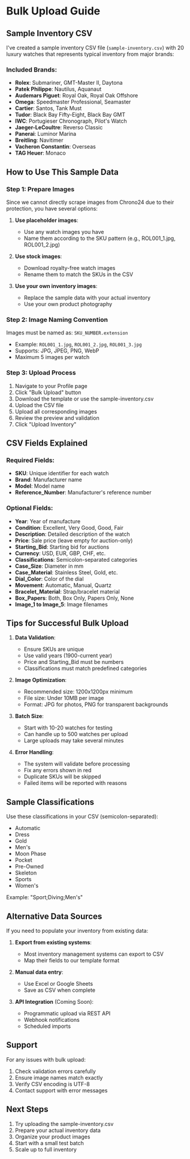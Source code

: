 # Bulk Upload Guide

## Sample Inventory CSV

I've created a sample inventory CSV file (`sample-inventory.csv`) with 20 luxury watches that represents typical inventory from major brands:

### Included Brands:
- **Rolex**: Submariner, GMT-Master II, Daytona
- **Patek Philippe**: Nautilus, Aquanaut
- **Audemars Piguet**: Royal Oak, Royal Oak Offshore
- **Omega**: Speedmaster Professional, Seamaster
- **Cartier**: Santos, Tank Must
- **Tudor**: Black Bay Fifty-Eight, Black Bay GMT
- **IWC**: Portugieser Chronograph, Pilot's Watch
- **Jaeger-LeCoultre**: Reverso Classic
- **Panerai**: Luminor Marina
- **Breitling**: Navitimer
- **Vacheron Constantin**: Overseas
- **TAG Heuer**: Monaco

## How to Use This Sample Data

### Step 1: Prepare Images
Since we cannot directly scrape images from Chrono24 due to their protection, you have several options:

1. **Use placeholder images**:
   - Use any watch images you have
   - Name them according to the SKU pattern (e.g., ROL001_1.jpg, ROL001_2.jpg)

2. **Use stock images**:
   - Download royalty-free watch images
   - Rename them to match the SKUs in the CSV

3. **Use your own inventory images**:
   - Replace the sample data with your actual inventory
   - Use your own product photography

### Step 2: Image Naming Convention
Images must be named as: `SKU_NUMBER.extension`
- Example: `ROL001_1.jpg`, `ROL001_2.jpg`, `ROL001_3.jpg`
- Supports: JPG, JPEG, PNG, WebP
- Maximum 5 images per watch

### Step 3: Upload Process
1. Navigate to your Profile page
2. Click "Bulk Upload" button
3. Download the template or use the sample-inventory.csv
4. Upload the CSV file
5. Upload all corresponding images
6. Review the preview and validation
7. Click "Upload Inventory"

## CSV Fields Explained

### Required Fields:
- **SKU**: Unique identifier for each watch
- **Brand**: Manufacturer name
- **Model**: Model name
- **Reference_Number**: Manufacturer's reference number

### Optional Fields:
- **Year**: Year of manufacture
- **Condition**: Excellent, Very Good, Good, Fair
- **Description**: Detailed description of the watch
- **Price**: Sale price (leave empty for auction-only)
- **Starting_Bid**: Starting bid for auctions
- **Currency**: USD, EUR, GBP, CHF, etc.
- **Classifications**: Semicolon-separated categories
- **Case_Size**: Diameter in mm
- **Case_Material**: Stainless Steel, Gold, etc.
- **Dial_Color**: Color of the dial
- **Movement**: Automatic, Manual, Quartz
- **Bracelet_Material**: Strap/bracelet material
- **Box_Papers**: Both, Box Only, Papers Only, None
- **Image_1 to Image_5**: Image filenames

## Tips for Successful Bulk Upload

1. **Data Validation**:
   - Ensure SKUs are unique
   - Use valid years (1900-current year)
   - Price and Starting_Bid must be numbers
   - Classifications must match predefined categories

2. **Image Optimization**:
   - Recommended size: 1200x1200px minimum
   - File size: Under 10MB per image
   - Format: JPG for photos, PNG for transparent backgrounds

3. **Batch Size**:
   - Start with 10-20 watches for testing
   - Can handle up to 500 watches per upload
   - Large uploads may take several minutes

4. **Error Handling**:
   - The system will validate before processing
   - Fix any errors shown in red
   - Duplicate SKUs will be skipped
   - Failed items will be reported with reasons

## Sample Classifications

Use these classifications in your CSV (semicolon-separated):
- Automatic
- Dress
- Gold
- Men's
- Moon Phase
- Pocket
- Pre-Owned
- Skeleton
- Sports
- Women's

Example: "Sport;Diving;Men's"

## Alternative Data Sources

If you need to populate your inventory from existing data:

1. **Export from existing systems**:
   - Most inventory management systems can export to CSV
   - Map their fields to our template format

2. **Manual data entry**:
   - Use Excel or Google Sheets
   - Save as CSV when complete

3. **API Integration** (Coming Soon):
   - Programmatic upload via REST API
   - Webhook notifications
   - Scheduled imports

## Support

For any issues with bulk upload:
1. Check validation errors carefully
2. Ensure image names match exactly
3. Verify CSV encoding is UTF-8
4. Contact support with error messages

## Next Steps

1. Try uploading the sample-inventory.csv
2. Prepare your actual inventory data
3. Organize your product images
4. Start with a small test batch
5. Scale up to full inventory